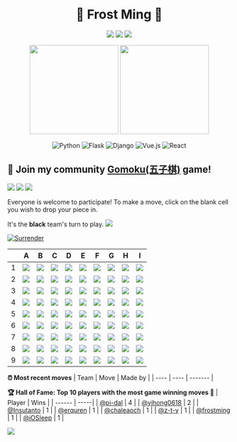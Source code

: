 <h1 align="center">🦄 Frost Ming 🐍</h1>

<div align="center">

[![](https://img.shields.io/badge/telegram-D14836?color=2CA5E0&style=for-the-badge&logo=telegram&logoColor=white)](https://t.me/frostming)
[![](https://img.shields.io/badge/twitter-%231DA1F2.svg?&style=for-the-badge&logo=twitter&logoColor=white)](https://twitter.com/frostming90)
[![](https://img.shields.io/badge/Blog-%23FFA500.svg?&style=for-the-badge&logo=rss&logoColor=white)](https://frostming.com)

</div>

<p align="center">
  <img height="200" src="https://github-readme-stats.vercel.app/api?username=frostming&show_icons=true&theme=dracula&include_all_commits=true" />
  <img height="200" src="https://github-readme-stats.vercel.app/api/top-langs/?username=frostming&theme=dracula&show_icons=true" />
</p>
<div align="center">
  
![Python](https://img.shields.io/badge/-Python-%233776ab?logo=python&style=for-the-badge&logoColor=white)
![Flask](https://img.shields.io/badge/-Flask-%23eeeeee?logo=flask&style=for-the-badge&logoColor=black)
![Django](https://img.shields.io/badge/-Django-%23092E20?logo=django&style=for-the-badge&logoColor=white)
![Vue.js](https://img.shields.io/badge/-Vue.js-%234fc08d?logo=vue.js&style=for-the-badge&logoColor=white)
![React](https://img.shields.io/badge/-React-%2357d8fb?logo=react&style=for-the-badge&logoColor=white)

</div>

## :game_die: Join my community [Gomoku(五子棋)](https://en.wikipedia.org/wiki/Gomoku) game!

<!--START_SECTION:gomoku-->
![](https://img.shields.io/badge/Total%20moves-174-blue)
![](https://img.shields.io/badge/Completed%20games-12-brightgreen)
![](https://img.shields.io/badge/Total%20players-71-orange)

Everyone is welcome to participate! To make a move, click on the blank cell you wish to drop your piece in.


It's the **black** team's turn to play. ![](/assets/black.png)

[![Surrender](https://img.shields.io/badge/Surrender%20-%2348e3c9.svg?&style=for-the-badge&logoColor=white)](https://github.com/frostming/frostming/issues/new?title=gomoku%7Csurrender&labels=gomoku&body=Just+push+%27Submit+new+issue%27+without+editing+the+title.+The+README+will+be+updated+after+approximately+30+seconds.)



| |A|B|C|D|E|F|G|H|I|
| - | - | - | - | - | - | - | - | - | - |
| 1 | [![](/assets/blank.png)](https://github.com/frostming/frostming/issues/new?title=gomoku%7Cdrop%7Cblack%7CA1&labels=gomoku&body=Just+push+%27Submit+new+issue%27+without+editing+the+title.+The+README+will+be+updated+after+approximately+30+seconds.) |[![](/assets/blank.png)](https://github.com/frostming/frostming/issues/new?title=gomoku%7Cdrop%7Cblack%7CB1&labels=gomoku&body=Just+push+%27Submit+new+issue%27+without+editing+the+title.+The+README+will+be+updated+after+approximately+30+seconds.) |[![](/assets/blank.png)](https://github.com/frostming/frostming/issues/new?title=gomoku%7Cdrop%7Cblack%7CC1&labels=gomoku&body=Just+push+%27Submit+new+issue%27+without+editing+the+title.+The+README+will+be+updated+after+approximately+30+seconds.) |[![](/assets/blank.png)](https://github.com/frostming/frostming/issues/new?title=gomoku%7Cdrop%7Cblack%7CD1&labels=gomoku&body=Just+push+%27Submit+new+issue%27+without+editing+the+title.+The+README+will+be+updated+after+approximately+30+seconds.) |[![](/assets/blank.png)](https://github.com/frostming/frostming/issues/new?title=gomoku%7Cdrop%7Cblack%7CE1&labels=gomoku&body=Just+push+%27Submit+new+issue%27+without+editing+the+title.+The+README+will+be+updated+after+approximately+30+seconds.) |[![](/assets/blank.png)](https://github.com/frostming/frostming/issues/new?title=gomoku%7Cdrop%7Cblack%7CF1&labels=gomoku&body=Just+push+%27Submit+new+issue%27+without+editing+the+title.+The+README+will+be+updated+after+approximately+30+seconds.) |[![](/assets/blank.png)](https://github.com/frostming/frostming/issues/new?title=gomoku%7Cdrop%7Cblack%7CG1&labels=gomoku&body=Just+push+%27Submit+new+issue%27+without+editing+the+title.+The+README+will+be+updated+after+approximately+30+seconds.) |[![](/assets/blank.png)](https://github.com/frostming/frostming/issues/new?title=gomoku%7Cdrop%7Cblack%7CH1&labels=gomoku&body=Just+push+%27Submit+new+issue%27+without+editing+the+title.+The+README+will+be+updated+after+approximately+30+seconds.) |[![](/assets/blank.png)](https://github.com/frostming/frostming/issues/new?title=gomoku%7Cdrop%7Cblack%7CI1&labels=gomoku&body=Just+push+%27Submit+new+issue%27+without+editing+the+title.+The+README+will+be+updated+after+approximately+30+seconds.) |
| 2 | [![](/assets/blank.png)](https://github.com/frostming/frostming/issues/new?title=gomoku%7Cdrop%7Cblack%7CA2&labels=gomoku&body=Just+push+%27Submit+new+issue%27+without+editing+the+title.+The+README+will+be+updated+after+approximately+30+seconds.) |[![](/assets/blank.png)](https://github.com/frostming/frostming/issues/new?title=gomoku%7Cdrop%7Cblack%7CB2&labels=gomoku&body=Just+push+%27Submit+new+issue%27+without+editing+the+title.+The+README+will+be+updated+after+approximately+30+seconds.) |[![](/assets/blank.png)](https://github.com/frostming/frostming/issues/new?title=gomoku%7Cdrop%7Cblack%7CC2&labels=gomoku&body=Just+push+%27Submit+new+issue%27+without+editing+the+title.+The+README+will+be+updated+after+approximately+30+seconds.) |[![](/assets/blank.png)](https://github.com/frostming/frostming/issues/new?title=gomoku%7Cdrop%7Cblack%7CD2&labels=gomoku&body=Just+push+%27Submit+new+issue%27+without+editing+the+title.+The+README+will+be+updated+after+approximately+30+seconds.) |[![](/assets/blank.png)](https://github.com/frostming/frostming/issues/new?title=gomoku%7Cdrop%7Cblack%7CE2&labels=gomoku&body=Just+push+%27Submit+new+issue%27+without+editing+the+title.+The+README+will+be+updated+after+approximately+30+seconds.) |[![](/assets/blank.png)](https://github.com/frostming/frostming/issues/new?title=gomoku%7Cdrop%7Cblack%7CF2&labels=gomoku&body=Just+push+%27Submit+new+issue%27+without+editing+the+title.+The+README+will+be+updated+after+approximately+30+seconds.) |[![](/assets/blank.png)](https://github.com/frostming/frostming/issues/new?title=gomoku%7Cdrop%7Cblack%7CG2&labels=gomoku&body=Just+push+%27Submit+new+issue%27+without+editing+the+title.+The+README+will+be+updated+after+approximately+30+seconds.) |[![](/assets/blank.png)](https://github.com/frostming/frostming/issues/new?title=gomoku%7Cdrop%7Cblack%7CH2&labels=gomoku&body=Just+push+%27Submit+new+issue%27+without+editing+the+title.+The+README+will+be+updated+after+approximately+30+seconds.) |[![](/assets/blank.png)](https://github.com/frostming/frostming/issues/new?title=gomoku%7Cdrop%7Cblack%7CI2&labels=gomoku&body=Just+push+%27Submit+new+issue%27+without+editing+the+title.+The+README+will+be+updated+after+approximately+30+seconds.) |
| 3 | [![](/assets/blank.png)](https://github.com/frostming/frostming/issues/new?title=gomoku%7Cdrop%7Cblack%7CA3&labels=gomoku&body=Just+push+%27Submit+new+issue%27+without+editing+the+title.+The+README+will+be+updated+after+approximately+30+seconds.) |[![](/assets/blank.png)](https://github.com/frostming/frostming/issues/new?title=gomoku%7Cdrop%7Cblack%7CB3&labels=gomoku&body=Just+push+%27Submit+new+issue%27+without+editing+the+title.+The+README+will+be+updated+after+approximately+30+seconds.) |[![](/assets/blank.png)](https://github.com/frostming/frostming/issues/new?title=gomoku%7Cdrop%7Cblack%7CC3&labels=gomoku&body=Just+push+%27Submit+new+issue%27+without+editing+the+title.+The+README+will+be+updated+after+approximately+30+seconds.) |[![](/assets/blank.png)](https://github.com/frostming/frostming/issues/new?title=gomoku%7Cdrop%7Cblack%7CD3&labels=gomoku&body=Just+push+%27Submit+new+issue%27+without+editing+the+title.+The+README+will+be+updated+after+approximately+30+seconds.) |[![](/assets/blank.png)](https://github.com/frostming/frostming/issues/new?title=gomoku%7Cdrop%7Cblack%7CE3&labels=gomoku&body=Just+push+%27Submit+new+issue%27+without+editing+the+title.+The+README+will+be+updated+after+approximately+30+seconds.) |[![](/assets/blank.png)](https://github.com/frostming/frostming/issues/new?title=gomoku%7Cdrop%7Cblack%7CF3&labels=gomoku&body=Just+push+%27Submit+new+issue%27+without+editing+the+title.+The+README+will+be+updated+after+approximately+30+seconds.) |[![](/assets/blank.png)](https://github.com/frostming/frostming/issues/new?title=gomoku%7Cdrop%7Cblack%7CG3&labels=gomoku&body=Just+push+%27Submit+new+issue%27+without+editing+the+title.+The+README+will+be+updated+after+approximately+30+seconds.) |[![](/assets/blank.png)](https://github.com/frostming/frostming/issues/new?title=gomoku%7Cdrop%7Cblack%7CH3&labels=gomoku&body=Just+push+%27Submit+new+issue%27+without+editing+the+title.+The+README+will+be+updated+after+approximately+30+seconds.) |[![](/assets/blank.png)](https://github.com/frostming/frostming/issues/new?title=gomoku%7Cdrop%7Cblack%7CI3&labels=gomoku&body=Just+push+%27Submit+new+issue%27+without+editing+the+title.+The+README+will+be+updated+after+approximately+30+seconds.) |
| 4 | [![](/assets/blank.png)](https://github.com/frostming/frostming/issues/new?title=gomoku%7Cdrop%7Cblack%7CA4&labels=gomoku&body=Just+push+%27Submit+new+issue%27+without+editing+the+title.+The+README+will+be+updated+after+approximately+30+seconds.) |[![](/assets/blank.png)](https://github.com/frostming/frostming/issues/new?title=gomoku%7Cdrop%7Cblack%7CB4&labels=gomoku&body=Just+push+%27Submit+new+issue%27+without+editing+the+title.+The+README+will+be+updated+after+approximately+30+seconds.) |[![](/assets/blank.png)](https://github.com/frostming/frostming/issues/new?title=gomoku%7Cdrop%7Cblack%7CC4&labels=gomoku&body=Just+push+%27Submit+new+issue%27+without+editing+the+title.+The+README+will+be+updated+after+approximately+30+seconds.) |[![](/assets/blank.png)](https://github.com/frostming/frostming/issues/new?title=gomoku%7Cdrop%7Cblack%7CD4&labels=gomoku&body=Just+push+%27Submit+new+issue%27+without+editing+the+title.+The+README+will+be+updated+after+approximately+30+seconds.) |[![](/assets/blank.png)](https://github.com/frostming/frostming/issues/new?title=gomoku%7Cdrop%7Cblack%7CE4&labels=gomoku&body=Just+push+%27Submit+new+issue%27+without+editing+the+title.+The+README+will+be+updated+after+approximately+30+seconds.) |[![](/assets/blank.png)](https://github.com/frostming/frostming/issues/new?title=gomoku%7Cdrop%7Cblack%7CF4&labels=gomoku&body=Just+push+%27Submit+new+issue%27+without+editing+the+title.+The+README+will+be+updated+after+approximately+30+seconds.) |[![](/assets/blank.png)](https://github.com/frostming/frostming/issues/new?title=gomoku%7Cdrop%7Cblack%7CG4&labels=gomoku&body=Just+push+%27Submit+new+issue%27+without+editing+the+title.+The+README+will+be+updated+after+approximately+30+seconds.) |[![](/assets/blank.png)](https://github.com/frostming/frostming/issues/new?title=gomoku%7Cdrop%7Cblack%7CH4&labels=gomoku&body=Just+push+%27Submit+new+issue%27+without+editing+the+title.+The+README+will+be+updated+after+approximately+30+seconds.) |[![](/assets/blank.png)](https://github.com/frostming/frostming/issues/new?title=gomoku%7Cdrop%7Cblack%7CI4&labels=gomoku&body=Just+push+%27Submit+new+issue%27+without+editing+the+title.+The+README+will+be+updated+after+approximately+30+seconds.) |
| 5 | [![](/assets/blank.png)](https://github.com/frostming/frostming/issues/new?title=gomoku%7Cdrop%7Cblack%7CA5&labels=gomoku&body=Just+push+%27Submit+new+issue%27+without+editing+the+title.+The+README+will+be+updated+after+approximately+30+seconds.) |[![](/assets/blank.png)](https://github.com/frostming/frostming/issues/new?title=gomoku%7Cdrop%7Cblack%7CB5&labels=gomoku&body=Just+push+%27Submit+new+issue%27+without+editing+the+title.+The+README+will+be+updated+after+approximately+30+seconds.) |[![](/assets/blank.png)](https://github.com/frostming/frostming/issues/new?title=gomoku%7Cdrop%7Cblack%7CC5&labels=gomoku&body=Just+push+%27Submit+new+issue%27+without+editing+the+title.+The+README+will+be+updated+after+approximately+30+seconds.) |[![](/assets/blank.png)](https://github.com/frostming/frostming/issues/new?title=gomoku%7Cdrop%7Cblack%7CD5&labels=gomoku&body=Just+push+%27Submit+new+issue%27+without+editing+the+title.+The+README+will+be+updated+after+approximately+30+seconds.) |[![](/assets/blank.png)](https://github.com/frostming/frostming/issues/new?title=gomoku%7Cdrop%7Cblack%7CE5&labels=gomoku&body=Just+push+%27Submit+new+issue%27+without+editing+the+title.+The+README+will+be+updated+after+approximately+30+seconds.) |[![](/assets/blank.png)](https://github.com/frostming/frostming/issues/new?title=gomoku%7Cdrop%7Cblack%7CF5&labels=gomoku&body=Just+push+%27Submit+new+issue%27+without+editing+the+title.+The+README+will+be+updated+after+approximately+30+seconds.) |[![](/assets/blank.png)](https://github.com/frostming/frostming/issues/new?title=gomoku%7Cdrop%7Cblack%7CG5&labels=gomoku&body=Just+push+%27Submit+new+issue%27+without+editing+the+title.+The+README+will+be+updated+after+approximately+30+seconds.) |[![](/assets/blank.png)](https://github.com/frostming/frostming/issues/new?title=gomoku%7Cdrop%7Cblack%7CH5&labels=gomoku&body=Just+push+%27Submit+new+issue%27+without+editing+the+title.+The+README+will+be+updated+after+approximately+30+seconds.) |[![](/assets/blank.png)](https://github.com/frostming/frostming/issues/new?title=gomoku%7Cdrop%7Cblack%7CI5&labels=gomoku&body=Just+push+%27Submit+new+issue%27+without+editing+the+title.+The+README+will+be+updated+after+approximately+30+seconds.) |
| 6 | [![](/assets/blank.png)](https://github.com/frostming/frostming/issues/new?title=gomoku%7Cdrop%7Cblack%7CA6&labels=gomoku&body=Just+push+%27Submit+new+issue%27+without+editing+the+title.+The+README+will+be+updated+after+approximately+30+seconds.) |[![](/assets/blank.png)](https://github.com/frostming/frostming/issues/new?title=gomoku%7Cdrop%7Cblack%7CB6&labels=gomoku&body=Just+push+%27Submit+new+issue%27+without+editing+the+title.+The+README+will+be+updated+after+approximately+30+seconds.) |[![](/assets/blank.png)](https://github.com/frostming/frostming/issues/new?title=gomoku%7Cdrop%7Cblack%7CC6&labels=gomoku&body=Just+push+%27Submit+new+issue%27+without+editing+the+title.+The+README+will+be+updated+after+approximately+30+seconds.) |[![](/assets/blank.png)](https://github.com/frostming/frostming/issues/new?title=gomoku%7Cdrop%7Cblack%7CD6&labels=gomoku&body=Just+push+%27Submit+new+issue%27+without+editing+the+title.+The+README+will+be+updated+after+approximately+30+seconds.) |[![](/assets/blank.png)](https://github.com/frostming/frostming/issues/new?title=gomoku%7Cdrop%7Cblack%7CE6&labels=gomoku&body=Just+push+%27Submit+new+issue%27+without+editing+the+title.+The+README+will+be+updated+after+approximately+30+seconds.) |[![](/assets/blank.png)](https://github.com/frostming/frostming/issues/new?title=gomoku%7Cdrop%7Cblack%7CF6&labels=gomoku&body=Just+push+%27Submit+new+issue%27+without+editing+the+title.+The+README+will+be+updated+after+approximately+30+seconds.) |[![](/assets/blank.png)](https://github.com/frostming/frostming/issues/new?title=gomoku%7Cdrop%7Cblack%7CG6&labels=gomoku&body=Just+push+%27Submit+new+issue%27+without+editing+the+title.+The+README+will+be+updated+after+approximately+30+seconds.) |[![](/assets/blank.png)](https://github.com/frostming/frostming/issues/new?title=gomoku%7Cdrop%7Cblack%7CH6&labels=gomoku&body=Just+push+%27Submit+new+issue%27+without+editing+the+title.+The+README+will+be+updated+after+approximately+30+seconds.) |[![](/assets/blank.png)](https://github.com/frostming/frostming/issues/new?title=gomoku%7Cdrop%7Cblack%7CI6&labels=gomoku&body=Just+push+%27Submit+new+issue%27+without+editing+the+title.+The+README+will+be+updated+after+approximately+30+seconds.) |
| 7 | [![](/assets/blank.png)](https://github.com/frostming/frostming/issues/new?title=gomoku%7Cdrop%7Cblack%7CA7&labels=gomoku&body=Just+push+%27Submit+new+issue%27+without+editing+the+title.+The+README+will+be+updated+after+approximately+30+seconds.) |[![](/assets/blank.png)](https://github.com/frostming/frostming/issues/new?title=gomoku%7Cdrop%7Cblack%7CB7&labels=gomoku&body=Just+push+%27Submit+new+issue%27+without+editing+the+title.+The+README+will+be+updated+after+approximately+30+seconds.) |[![](/assets/blank.png)](https://github.com/frostming/frostming/issues/new?title=gomoku%7Cdrop%7Cblack%7CC7&labels=gomoku&body=Just+push+%27Submit+new+issue%27+without+editing+the+title.+The+README+will+be+updated+after+approximately+30+seconds.) |[![](/assets/blank.png)](https://github.com/frostming/frostming/issues/new?title=gomoku%7Cdrop%7Cblack%7CD7&labels=gomoku&body=Just+push+%27Submit+new+issue%27+without+editing+the+title.+The+README+will+be+updated+after+approximately+30+seconds.) |[![](/assets/blank.png)](https://github.com/frostming/frostming/issues/new?title=gomoku%7Cdrop%7Cblack%7CE7&labels=gomoku&body=Just+push+%27Submit+new+issue%27+without+editing+the+title.+The+README+will+be+updated+after+approximately+30+seconds.) |[![](/assets/blank.png)](https://github.com/frostming/frostming/issues/new?title=gomoku%7Cdrop%7Cblack%7CF7&labels=gomoku&body=Just+push+%27Submit+new+issue%27+without+editing+the+title.+The+README+will+be+updated+after+approximately+30+seconds.) |[![](/assets/blank.png)](https://github.com/frostming/frostming/issues/new?title=gomoku%7Cdrop%7Cblack%7CG7&labels=gomoku&body=Just+push+%27Submit+new+issue%27+without+editing+the+title.+The+README+will+be+updated+after+approximately+30+seconds.) |[![](/assets/blank.png)](https://github.com/frostming/frostming/issues/new?title=gomoku%7Cdrop%7Cblack%7CH7&labels=gomoku&body=Just+push+%27Submit+new+issue%27+without+editing+the+title.+The+README+will+be+updated+after+approximately+30+seconds.) |[![](/assets/blank.png)](https://github.com/frostming/frostming/issues/new?title=gomoku%7Cdrop%7Cblack%7CI7&labels=gomoku&body=Just+push+%27Submit+new+issue%27+without+editing+the+title.+The+README+will+be+updated+after+approximately+30+seconds.) |
| 8 | [![](/assets/blank.png)](https://github.com/frostming/frostming/issues/new?title=gomoku%7Cdrop%7Cblack%7CA8&labels=gomoku&body=Just+push+%27Submit+new+issue%27+without+editing+the+title.+The+README+will+be+updated+after+approximately+30+seconds.) |[![](/assets/blank.png)](https://github.com/frostming/frostming/issues/new?title=gomoku%7Cdrop%7Cblack%7CB8&labels=gomoku&body=Just+push+%27Submit+new+issue%27+without+editing+the+title.+The+README+will+be+updated+after+approximately+30+seconds.) |[![](/assets/blank.png)](https://github.com/frostming/frostming/issues/new?title=gomoku%7Cdrop%7Cblack%7CC8&labels=gomoku&body=Just+push+%27Submit+new+issue%27+without+editing+the+title.+The+README+will+be+updated+after+approximately+30+seconds.) |[![](/assets/blank.png)](https://github.com/frostming/frostming/issues/new?title=gomoku%7Cdrop%7Cblack%7CD8&labels=gomoku&body=Just+push+%27Submit+new+issue%27+without+editing+the+title.+The+README+will+be+updated+after+approximately+30+seconds.) |[![](/assets/blank.png)](https://github.com/frostming/frostming/issues/new?title=gomoku%7Cdrop%7Cblack%7CE8&labels=gomoku&body=Just+push+%27Submit+new+issue%27+without+editing+the+title.+The+README+will+be+updated+after+approximately+30+seconds.) |[![](/assets/blank.png)](https://github.com/frostming/frostming/issues/new?title=gomoku%7Cdrop%7Cblack%7CF8&labels=gomoku&body=Just+push+%27Submit+new+issue%27+without+editing+the+title.+The+README+will+be+updated+after+approximately+30+seconds.) |[![](/assets/blank.png)](https://github.com/frostming/frostming/issues/new?title=gomoku%7Cdrop%7Cblack%7CG8&labels=gomoku&body=Just+push+%27Submit+new+issue%27+without+editing+the+title.+The+README+will+be+updated+after+approximately+30+seconds.) |[![](/assets/blank.png)](https://github.com/frostming/frostming/issues/new?title=gomoku%7Cdrop%7Cblack%7CH8&labels=gomoku&body=Just+push+%27Submit+new+issue%27+without+editing+the+title.+The+README+will+be+updated+after+approximately+30+seconds.) |[![](/assets/blank.png)](https://github.com/frostming/frostming/issues/new?title=gomoku%7Cdrop%7Cblack%7CI8&labels=gomoku&body=Just+push+%27Submit+new+issue%27+without+editing+the+title.+The+README+will+be+updated+after+approximately+30+seconds.) |
| 9 | [![](/assets/blank.png)](https://github.com/frostming/frostming/issues/new?title=gomoku%7Cdrop%7Cblack%7CA9&labels=gomoku&body=Just+push+%27Submit+new+issue%27+without+editing+the+title.+The+README+will+be+updated+after+approximately+30+seconds.) |[![](/assets/blank.png)](https://github.com/frostming/frostming/issues/new?title=gomoku%7Cdrop%7Cblack%7CB9&labels=gomoku&body=Just+push+%27Submit+new+issue%27+without+editing+the+title.+The+README+will+be+updated+after+approximately+30+seconds.) |[![](/assets/blank.png)](https://github.com/frostming/frostming/issues/new?title=gomoku%7Cdrop%7Cblack%7CC9&labels=gomoku&body=Just+push+%27Submit+new+issue%27+without+editing+the+title.+The+README+will+be+updated+after+approximately+30+seconds.) |[![](/assets/blank.png)](https://github.com/frostming/frostming/issues/new?title=gomoku%7Cdrop%7Cblack%7CD9&labels=gomoku&body=Just+push+%27Submit+new+issue%27+without+editing+the+title.+The+README+will+be+updated+after+approximately+30+seconds.) |[![](/assets/blank.png)](https://github.com/frostming/frostming/issues/new?title=gomoku%7Cdrop%7Cblack%7CE9&labels=gomoku&body=Just+push+%27Submit+new+issue%27+without+editing+the+title.+The+README+will+be+updated+after+approximately+30+seconds.) |[![](/assets/blank.png)](https://github.com/frostming/frostming/issues/new?title=gomoku%7Cdrop%7Cblack%7CF9&labels=gomoku&body=Just+push+%27Submit+new+issue%27+without+editing+the+title.+The+README+will+be+updated+after+approximately+30+seconds.) |[![](/assets/blank.png)](https://github.com/frostming/frostming/issues/new?title=gomoku%7Cdrop%7Cblack%7CG9&labels=gomoku&body=Just+push+%27Submit+new+issue%27+without+editing+the+title.+The+README+will+be+updated+after+approximately+30+seconds.) |[![](/assets/blank.png)](https://github.com/frostming/frostming/issues/new?title=gomoku%7Cdrop%7Cblack%7CH9&labels=gomoku&body=Just+push+%27Submit+new+issue%27+without+editing+the+title.+The+README+will+be+updated+after+approximately+30+seconds.) |[![](/assets/blank.png)](https://github.com/frostming/frostming/issues/new?title=gomoku%7Cdrop%7Cblack%7CI9&labels=gomoku&body=Just+push+%27Submit+new+issue%27+without+editing+the+title.+The+README+will+be+updated+after+approximately+30+seconds.) |


**:alarm_clock: Most recent moves**
| Team | Move | Made by |
| ---- | ---- | ------- |


**:trophy: Hall of Fame: Top 10 players with the most game winning moves :1st_place_medal:**
| Player | Wins |
| ------ | -----|
| [@pi-dal](https://github.com/pi-dal) | 4 |
| [@yihong0618](https://github.com/yihong0618) | 2 |
| [@Insutanto](https://github.com/Insutanto) | 1 |
| [@erquren](https://github.com/erquren) | 1 |
| [@chaleaoch](https://github.com/chaleaoch) | 1 |
| [@z-t-y](https://github.com/z-t-y) | 1 |
| [@frostming](https://github.com/frostming) | 1 |
| [@iOSleep](https://github.com/iOSleep) | 1 |

<!--END_SECTION:gomoku-->

<a href="https://www.buymeacoffee.com/frostming"><img src="https://img.buymeacoffee.com/button-api/?text=Buy me a coffee&emoji=&slug=frostming&button_colour=b2f0ec&font_colour=000000&font_family=Bree&outline_colour=000000&coffee_colour=FFDD00"></a>
